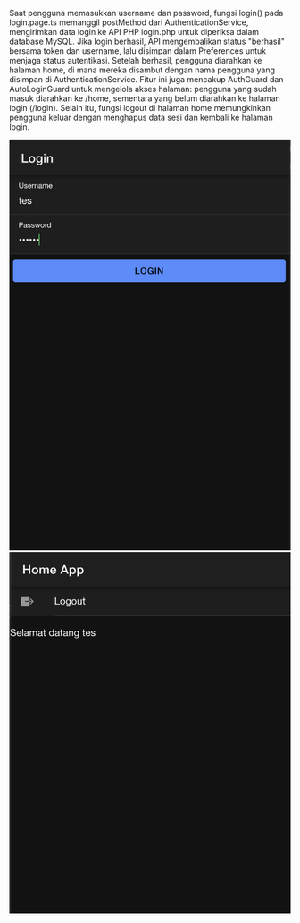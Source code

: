 Saat pengguna memasukkan username dan password, 
fungsi login() pada login.page.ts memanggil postMethod dari AuthenticationService, 
mengirimkan data login ke API PHP login.php untuk diperiksa dalam database MySQL. 
Jika login berhasil, API mengembalikan status "berhasil" bersama token dan username, 
lalu disimpan dalam Preferences untuk menjaga status autentikasi. Setelah berhasil, 
pengguna diarahkan ke halaman home, di mana mereka disambut dengan nama pengguna yang disimpan di AuthenticationService. 
Fitur ini juga mencakup AuthGuard dan AutoLoginGuard untuk mengelola akses halaman: pengguna yang sudah masuk diarahkan ke /home, 
sementara yang belum diarahkan ke halaman login (/login). 
Selain itu, fungsi logout di halaman home memungkinkan pengguna keluar dengan menghapus data sesi dan kembali ke halaman login.

![Form](./logform.png)
![Home](./home.png)
